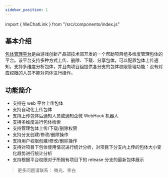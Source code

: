 ```yaml
---
sidebar_position: 1
---
```


import { WeChatLink } from "/src/components/index.js"

## 基本介绍

[包体管理平台](https://qaq.com/packagemanage/packages)是由游戏创新产品部技术部开发的一个帮助项目组多维度管理包体的平台。该平台支持多种方式上传、删除、下载、分享包体，可以配置包体上传通知，支持多维度分析包体，并且向项目组提供各分支的包体权限管理功能：没有对应权限的人员不能对包体进行操作。

## 功能简介

- 支持在 web 平台上传包体
- 支持自动化上传包体
- 支持上传包体后通知人员或通知企微 WebHook 机器人
- 支持多维度进行包体检索
- 支持管理包体上传/下载/删除权限
- 支持分支创建/修改/删除操作
- 支持用户权限创建/修改/删除操作
- 支持对项目下包体使用情况进行统计分析，对项目下分支内上传的包体大小变化趋势进行统计分析
- 支持根据平台权限对于所拥有项目下的 release 分支的最新包体展示

> 更多问题请联系： <WeChatLink name='微光'>微光</WeChatLink>、<WeChatLink name='李白'>李白</WeChatLink>
